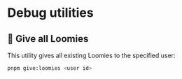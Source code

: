 # Debug utilities

## 🐄 Give all Loomies

This utility gives all existing Loomies to the specified user:

```bash
pnpm give:loomies <user id>
```
